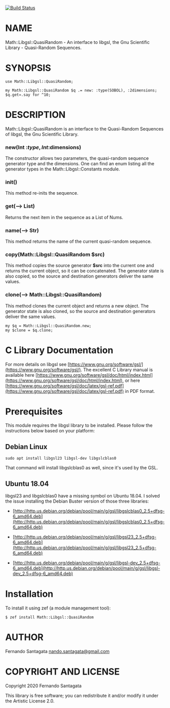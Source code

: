 [![Build Status](https://travis-ci.org/frithnanth/raku-Math-Libgsl-QuasiRandom.svg?branch=master)](https://travis-ci.org/frithnanth/raku-Math-Libgsl-QuasiRandom)

NAME
====

Math::Libgsl::QuasiRandom - An interface to libgsl, the Gnu Scientific Library - Quasi-Random Sequences.

SYNOPSIS
========

```perl6
use Math::Libgsl::QuasiRandom;

my Math::Libgsl::QuasiRandom $q .= new: :type(SOBOL), :2dimensions;
$q.get».say for ^10;
```

DESCRIPTION
===========

Math::Libgsl::QuasiRandom is an interface to the Quasi-Random Sequences of libgsl, the Gnu Scientific Library.

### new(Int :$type, Int :$dimensions)

The constructor allows two parameters, the quasi-random sequence generator type and the dimensions. One can find an enum listing all the generator types in the Math::Libgsl::Constants module.

### init()

This method re-inits the sequence.

### get(--> List)

Returns the next item in the sequence as a List of Nums.

### name(--> Str)

This method returns the name of the current quasi-random sequence.

### copy(Math::Libgsl::QuasiRandom $src)

This method copies the source generator **$src** into the current one and returns the current object, so it can be concatenated. The generator state is also copied, so the source and destination generators deliver the same values.

### clone(--> Math::Libgsl::QuasiRandom)

This method clones the current object and returns a new object. The generator state is also cloned, so the source and destination generators deliver the same values.

```perl6
my $q = Math::Libgsl::QuasiRandom.new;
my $clone = $q.clone;
```

C Library Documentation
=======================

For more details on libgsl see [https://www.gnu.org/software/gsl/](https://www.gnu.org/software/gsl/). The excellent C Library manual is available here [https://www.gnu.org/software/gsl/doc/html/index.html](https://www.gnu.org/software/gsl/doc/html/index.html), or here [https://www.gnu.org/software/gsl/doc/latex/gsl-ref.pdf](https://www.gnu.org/software/gsl/doc/latex/gsl-ref.pdf) in PDF format.

Prerequisites
=============

This module requires the libgsl library to be installed. Please follow the instructions below based on your platform:

Debian Linux
------------

    sudo apt install libgsl23 libgsl-dev libgslcblas0

That command will install libgslcblas0 as well, since it's used by the GSL.

Ubuntu 18.04
------------

libgsl23 and libgslcblas0 have a missing symbol on Ubuntu 18.04. I solved the issue installing the Debian Buster version of those three libraries:

  * [http://http.us.debian.org/debian/pool/main/g/gsl/libgslcblas0_2.5+dfsg-6_amd64.deb](http://http.us.debian.org/debian/pool/main/g/gsl/libgslcblas0_2.5+dfsg-6_amd64.deb)

  * [http://http.us.debian.org/debian/pool/main/g/gsl/libgsl23_2.5+dfsg-6_amd64.deb](http://http.us.debian.org/debian/pool/main/g/gsl/libgsl23_2.5+dfsg-6_amd64.deb)

  * [http://http.us.debian.org/debian/pool/main/g/gsl/libgsl-dev_2.5+dfsg-6_amd64.deb](http://http.us.debian.org/debian/pool/main/g/gsl/libgsl-dev_2.5+dfsg-6_amd64.deb)

Installation
============

To install it using zef (a module management tool):

    $ zef install Math::Libgsl::QuasiRandom

AUTHOR
======

Fernando Santagata <nando.santagata@gmail.com>

COPYRIGHT AND LICENSE
=====================

Copyright 2020 Fernando Santagata

This library is free software; you can redistribute it and/or modify it under the Artistic License 2.0.

